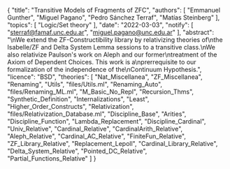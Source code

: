{
    "title": "Transitive Models of Fragments of ZFC",
    "authors": [
        "Emmanuel Gunther",
        "Miguel Pagano",
        "Pedro Sánchez Terraf",
        "Matías Steinberg"
    ],
    "topics": [
        "Logic/Set theory"
    ],
    "date": "2022-03-03",
    "notify": [
        "sterraf@famaf.unc.edu.ar",
        "miguel.pagano@unc.edu.ar"
    ],
    "abstract": "\nWe extend the ZF-Constructibility library by relativizing theories of\nthe Isabelle/ZF and Delta System Lemma sessions to a transitive class.\nWe also relativize Paulson's work on Aleph and our former\ntreatment of the Axiom of Dependent Choices. This work is a\nprerrequisite to our formalization of the independence of the\nContinuum Hypothesis.",
    "licence": "BSD",
    "theories": [
        "Nat_Miscellanea",
        "ZF_Miscellanea",
        "Renaming",
        "Utils",
        "files/Utils.ml",
        "Renaming_Auto",
        "files/Renaming_ML.ml",
        "M_Basic_No_Repl",
        "Recursion_Thms",
        "Synthetic_Definition",
        "Internalizations",
        "Least",
        "Higher_Order_Constructs",
        "Relativization",
        "files/Relativization_Database.ml",
        "Discipline_Base",
        "Arities",
        "Discipline_Function",
        "Lambda_Replacement",
        "Discipline_Cardinal",
        "Univ_Relative",
        "Cardinal_Relative",
        "CardinalArith_Relative",
        "Aleph_Relative",
        "Cardinal_AC_Relative",
        "FiniteFun_Relative",
        "ZF_Library_Relative",
        "Replacement_Lepoll",
        "Cardinal_Library_Relative",
        "Delta_System_Relative",
        "Pointed_DC_Relative",
        "Partial_Functions_Relative"
    ]
}